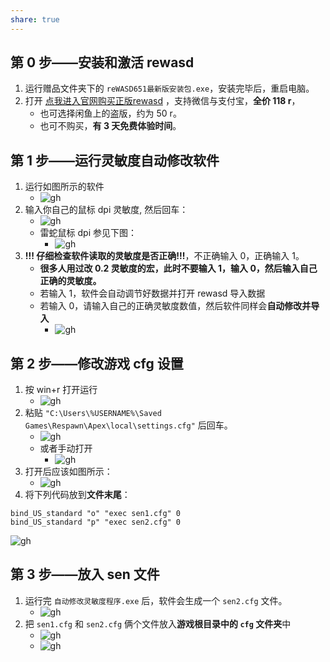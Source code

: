 ```yaml
---
share: true  
---
```

## 第 0 步——安装和激活 rewasd
1. 运行赠品文件夹下的 `reWASD651最新版安装包.exe`，安装完毕后，重启电脑。
2. 打开 [点我进入官网购买正版rewasd](https://www.daemon-tools.cc/chn/cart) ，支持微信与支付宝，**全价 118 r**，
	- 也可选择闲鱼上的盗版，约为 50 r。
	- 也可不购买，**有 3 天免费体验时间**。
## 第 1 步——运行灵敏度自动修改软件
1. 运行如图所示的软件 
	- ![gh](https://raw.githubusercontent.com/zxmengde/obsidian-emo/main/image/1679065776000seavr8.png)
2. 输入你自己的鼠标 dpi 灵敏度, 然后回车：
	- ![gh](https://raw.githubusercontent.com/zxmengde/obsidian-emo/main/image/1679065955000kc447h.png)
	- 雷蛇鼠标 dpi 参见下图：
		- ![gh](https://raw.githubusercontent.com/zxmengde/obsidian-emo/main/image/1679066040000nza8ia.png)
3. **!!! 仔细检查软件读取的灵敏度是否正确!!!**，不正确输入 0，正确输入 1。
	- ****很多人用过改 0.2 灵敏度的宏，此时不要输入 1，输入 0，然后输入自己正确的灵敏度。****
	- 若输入 1，软件会自动调节好数据并打开 rewasd 导入数据
	- 若输入 0，请输入自己的正确灵敏度数值，然后软件同样会**自动修改并导入**
		- ![gh](https://raw.githubusercontent.com/zxmengde/obsidian-emo/main/image/1679067599000srr6qy.png)
## 第 2 步——修改游戏 cfg 设置
1. 按 win+r 打开运行
	- ![gh](https://raw.githubusercontent.com/zxmengde/obsidian-emo/main/image/1679068079000jqlt23.png)
2. 粘贴 `"C:\Users\%USERNAME%\Saved Games\Respawn\Apex\local\settings.cfg"` 后回车。
	- ![gh](https://raw.githubusercontent.com/zxmengde/obsidian-emo/main/image/1679068175000cxz90k.png)
	- 或者手动打开
		- ![gh](https://raw.githubusercontent.com/zxmengde/obsidian-emo/main/image/1679068494000bjr9k7.png)
3. 打开后应该如图所示：
	- ![gh](https://raw.githubusercontent.com/zxmengde/obsidian-emo/main/image/1679068736000uus5gi.png)
4. 将下列代码放到**文件末尾**：
```
bind_US_standard "o" "exec sen1.cfg" 0
bind_US_standard "p" "exec sen2.cfg" 0
```
![gh](https://raw.githubusercontent.com/zxmengde/obsidian-emo/main/image/1679068892000sf8r53.png)
## 第 3 步——放入 sen 文件
1. 运行完 `自动修改灵敏度程序.exe` 后，软件会生成一个 `sen2.cfg` 文件。
	- ![gh](https://raw.githubusercontent.com/zxmengde/obsidian-emo/main/image/1679069480000jusnln.png)
2. 把 `sen1.cfg` 和 `sen2.cfg` 俩个文件放入**游戏根目录中的 `cfg` 文件夹**中
	- ![gh](https://raw.githubusercontent.com/zxmengde/obsidian-emo/main/image/1679069594000422knl.png)
	- ![gh](https://raw.githubusercontent.com/zxmengde/obsidian-emo/main/image/1679069656000fjp9qc.png)